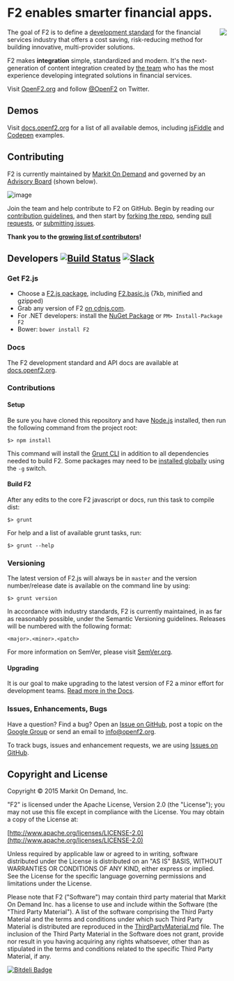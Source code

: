 # F2 enables smarter financial apps.

<img src="http://www.gravatar.com/avatar/81a91ece480ee15ae86a26a7a818b620.png?s=128" align="right">

The goal of F2 is to define a [development standard](http://docs.openf2.org) for the financial services industry that offers a cost saving, risk-reducing method for building innovative, multi-provider solutions.

F2 makes **integration** simple, standardized and modern. It's the next-generation of content integration created by [the team](http://www.markit.com/Product/Markit-On-Demand) who has the most experience developing integrated solutions in financial services.

Visit [OpenF2.org](http://www.openf2.org) and follow [@OpenF2](http://twitter.com/OpenF2) on Twitter.

## Demos

Visit [docs.openf2.org](http://docs.openf2.org/index.html#examples) for a list of all available demos, including [jsFiddle](http://jsfiddle.net/user/OpenF2js/fiddles/) and [Codepen](http://codepen.io/OpenF2/) examples.

## Contributing

F2 is currently maintained by [Markit On Demand](http://www.markit.com/Product/Markit-On-Demand) and governed by an [Advisory Board](http://www.openf2.org/#advisory-board) (shown below).

![image](http://www.openf2.org/img/advisory-board.png)

Join the team and help contribute to F2 on GitHub. Begin by reading our [contribution guidelines](CONTRIBUTING.md), and then start by [forking the repo](https://github.com/OpenF2/F2/fork), sending [pull requests](https://help.github.com/articles/using-pull-requests), or [submitting issues](https://github.com/OpenF2/F2/issues).

**Thank you to the [growing list of contributors](https://github.com/OpenF2/F2/graphs/contributors)!**

## Developers [![Build Status](https://travis-ci.org/OpenF2/F2.svg?branch=master)](https://travis-ci.org/OpenF2/F2) [![Slack](https://openf2-slack.herokuapp.com/badge.svg)](https://openf2.slack.com)

### Get F2.js

* Choose a [F2.js package](http://docs.openf2.org/f2js-sdk.html#packages), including [F2.basic.js](https://raw.github.com/OpenF2/F2/master/sdk/packages/f2.basic.min.js) (7kb, minified and gzipped)
* Grab any version of F2 [on cdnjs.com](http://cdnjs.com/libraries/F2/).
* For .NET developers: install the [NuGet Package](https://nuget.org/packages/F2/) or `PM> Install-Package F2`
* Bower: `bower install F2`

### Docs

The F2 development standard and API docs are available at [docs.openf2.org](http://docs.openf2.org).

### Contributions

#### Setup

Be sure you have cloned this repository and have [Node.js](http://nodejs.org/) installed, then run the following command from the project root:

`$> npm install`

This command will install the [Grunt CLI](http://gruntjs.com/getting-started#installing-the-cli) in addition to all dependencies needed to build F2. Some packages may need to be [installed globally](http://blog.nodejs.org/2011/03/23/npm-1-0-global-vs-local-installation/) using the `-g` switch.

#### Build F2

After any edits to the core F2 javascript or docs, run this task to compile dist:

`$> grunt`

For help and a list of available grunt tasks, run:

`$> grunt --help`

### Versioning

The latest version of F2.js will always be in `master` and the version number/release date is available on the command line by using:

`$> grunt version`

In accordance with industry standards, F2 is currently maintained, in as far as reasonably possible, under the Semantic Versioning guidelines. Releases will be numbered with the following format:

`<major>.<minor>.<patch>`

For more information on SemVer, please visit [SemVer.org](http://semver.org/).

#### Upgrading

It is our goal to make upgrading to the latest version of F2 a minor effort for development teams. [Read more in the Docs](http://docs.openf2.org/f2js-sdk.html#upgrading).

### Issues, Enhancements, Bugs

Have a question? Find a bug? Open an [Issue on GitHub](https://github.com/OpenF2/F2/issues), post a topic on the [Google Group](https://groups.google.com/forum/#!forum/OpenF2) or send an email to <info@openf2.org>.

To track bugs, issues and enhancement requests, we are using [Issues on GitHub](https://github.com/OpenF2/F2/issues).

## Copyright and License

Copyright &copy; 2015 Markit On Demand, Inc.

"F2" is licensed under the Apache License, Version 2.0 (the "License"); you may not use this file except in compliance with the License. You may obtain a copy of the License at: 

[http://www.apache.org/licenses/LICENSE-2.0](http://www.apache.org/licenses/LICENSE-2.0)

Unless required by applicable law or agreed to in writing, software distributed under the License is distributed on an "AS IS" BASIS, WITHOUT WARRANTIES OR CONDITIONS OF ANY KIND, either express or implied.  See the License for the specific language governing permissions and limitations under the License.

Please note that F2 ("Software") may contain third party material that Markit On Demand Inc. has a license to use and include within the Software (the "Third Party Material").  A list of the software comprising the Third Party Material and the terms and conditions under which such Third Party Material is distributed are reproduced in the [ThirdPartyMaterial.md](ThirdPartyMaterial.md) file. The inclusion of the Third Party Material in the Software does not grant, provide nor result in you having acquiring any rights whatsoever, other than as stipulated in the terms and conditions related to the specific Third Party Material, if any. 



[![Bitdeli Badge](https://d2weczhvl823v0.cloudfront.net/OpenF2/f2/trend.png)](https://bitdeli.com/free "Bitdeli Badge")

